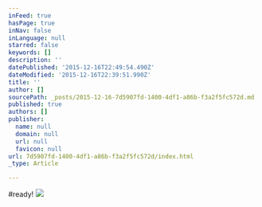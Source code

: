 ```yaml
---
inFeed: true
hasPage: true
inNav: false
inLanguage: null
starred: false
keywords: []
description: ''
datePublished: '2015-12-16T22:49:54.490Z'
dateModified: '2015-12-16T22:39:51.990Z'
title: ''
author: []
sourcePath: _posts/2015-12-16-7d5907fd-1400-4df1-a86b-f3a2f5fc572d.md
published: true
authors: []
publisher:
  name: null
  domain: null
  url: null
  favicon: null
url: 7d5907fd-1400-4df1-a86b-f3a2f5fc572d/index.html
_type: Article

---
```

\#ready!
![](https://the-grid-user-content.s3-us-west-2.amazonaws.com/5b90e41b-ebad-493a-aecd-c572668e69cf.JPG)